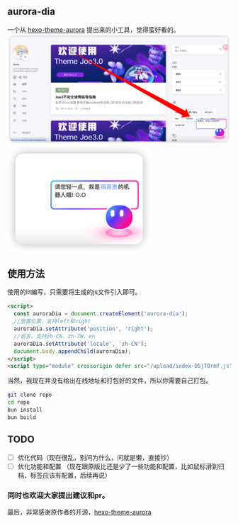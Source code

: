 ## aurora-dia

一个从 [hexo-theme-aurora](https://github.com/auroral-ui/hexo-theme-aurora) 提出来的小工具，觉得蛮好看的。  
![screenshot](./screenshots/img_1.png)  
![screenshot](./screenshots/img.png)

## 使用方法

使用的lit编写，只需要将生成的js文件引入即可。

```html
<script>
  const auroraDia = document.createElement('aurora-dia');
  //放置位置，支持left和right
  auroraDia.setAttribute('position', 'right');
  //语言，支持zh-CN、zh-TW、en
  auroraDia.setAttribute('locale', 'zh-CN');
  document.body.appendChild(auroraDia);
</script>
<script type="module" crossorigin defer src="/upload/index-D5jTOrmf.js"></script>
```

当然，我现在并没有给出在线地址和打包好的文件，所以你需要自己打包。

```bash
git clone repo
cd repo
bun install
bun build
```

## TODO

- [ ] 优化代码（现在很乱，别问为什么，问就是懒，直接抄）
- [ ] 优化功能和配置 （现在跟原版比还是少了一些功能和配置，比如鼠标滑到归档、标签应该有配置，后续再说）

### 同时也欢迎大家提出建议和pr。

最后，非常感谢原作者的开源，[hexo-theme-aurora](https://github.com/auroral-ui/hexo-theme-aurora)
